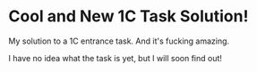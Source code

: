 # Cool and New 1C Task Solution!

My solution to a 1C entrance task. And it's fucking amazing.

I have no idea what the task is yet, but I will soon find out!
